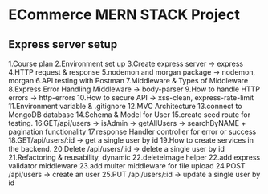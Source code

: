 # ECommerce MERN STACK Project

## Express server setup

1.Course plan
2.Environment set up
3.Create express server -> express
4.HTTP request & response 
5.nodemon and morgan package -> nodemon, morgan
6.API testing with Postman
7.Middleware & Types of Middleware
8.Express Error Handling Middleware -> body-parser
9.How to handle HTTP errors -> http-errors
10.How to secure API -> xss-clean, express-rate-limit
11.Environment variable & .gitignore
12.MVC Architecture
13.connect to MongoDB database
14.Schema & Model for User
15.create seed route for testing.
16.GET/api/users -> isAdmin -> getAllUsers -> searchByNAME + pagination functionality
17.response Handler controller for error or success
18.GET/api/users/:id -> get a single user by id
19.How to create services in the backend.
20.Delete /api/users/:id -> delete a single user by id 
21.Refactoring & reusability, dynamic
22.deleteImage helper
22.add express validator middleware 
23.add multer middleware for file upload
24.POST /api/users -> create an user
25.PUT /api/users/:id -> update a single user by id


